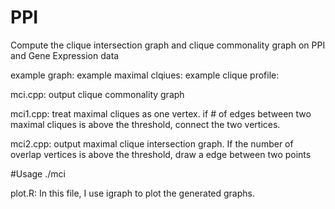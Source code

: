 # PPI
Compute the clique intersection graph and clique commonality graph on PPI and Gene Expression data

example graph: 
example maximal clqiues:
example clique profile: 

mci.cpp:  output clique commonality graph

mci1.cpp: treat maximal cliques as one vertex. if # of edges between two maximal cliques is above the threshold, connect the two vertices. 

mci2.cpp: output maximal clique intersection graph. If the number of overlap vertices is above the threshold, draw a edge between two points 

#Usage
./mci

plot.R: In this file, I use igraph to plot the generated graphs.
